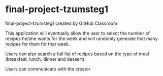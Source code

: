 # final-project-tzumsteg1
final-project-tzumsteg1 created by GitHub Classroom

This application will eventually allow the user to select the number of recipes he/she wants for the week and will randomly generate
that many recipes for them for that week. 

Users can also search a full list of recipes based on the type of meal (breakfast, lunch, dinner and dessert). 

Users can communicate with the creator
